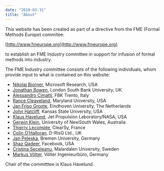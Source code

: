 ```yaml
---
date: "2019-03-31"
title: "About"
---
```


This website has been created as part of a directive from the FME (Formal Methods Europe) commitee:

[http://www.fmeurope.org](http://www.fmeurope.org)

to establish an FME Industry committee in support for infusion of formal methods into industry.

The FME Industry committee consists of the following individuals, whom provide input to what is contained on this website:

* [Nikolaj Bjorner](https://www.microsoft.com/en-us/research/people/nbjorner/), Microsoft Research, USA
* [Jonathan Bowen](https://en.wikipedia.org/wiki/Jonathan_Bowen), London South Bank University, UK
* [Alessandro Cimatti](https://es-static.fbk.eu/people/cimatti/), FBK Trento, Italy
* [Rance Cleaveland](https://www.cs.umd.edu/~rance/), Maryland University, USA
* [Jan Friso Groote](https://www.tue.nl/en/research/researchers/jan-friso-groote), Eindhoven University, The Netherlands
* [John Hatcliff](http://people.cs.ksu.edu/~hatcliff/cms/), Kansas State University, USA
* [Klaus Havelund](http://www.havelund.com), Jet Propulsion Laboratory/NASA, USA
* [Gerwin Klein](http://www.cse.unsw.edu.au/~kleing/), University of NewSouth Wales, Australia
* [Thierry Lecompte](https://www.researchgate.net/profile/Thierry_Lecomte), ClearSy, France
* [Colin O’Halloran](https://www.linkedin.com/in/colin-o-halloran-9887975/?originalSubdomain=uk), D-RisQ Ltd., UK
* [Jan Peleska](http://www.informatik.uni-bremen.de/agbs/jp/), Bremen University, Germany
* [Shaz Qadeer](https://www.linkedin.com/in/shaz-qadeer-88b3332/), Facebook, USA
* [Cristina Seceleanu](http://www.es.mdh.se/staff/173-Cristina_Seceleanu), Malardalen University, Sweden
* [Markus Völter](http://voelter.de),  Völter Ingenieurbüro, Germany

Chair of the committtee is Klaus Havelund.
